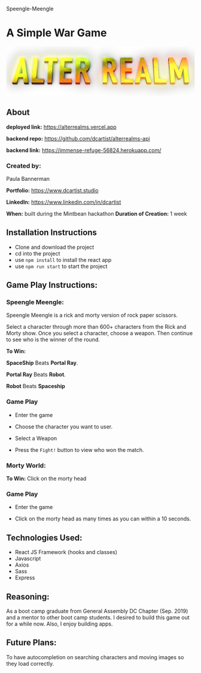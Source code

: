 

Speengle-Meengle



# A Simple War Game

![alter realm](src/Images/alterRealm.png)

## About

**deployed link:** https://alterrealms.vercel.app

**backend repo:** https://github.com/dcartist/alterrealms-api

**backend link:** https://immense-refuge-56824.herokuapp.com/

### **Created by:** 

Paula Bannerman

**Portfolio:** https://www.dcartist.studio

**LinkedIn:** https://www.linkedin.com/in/dcartist

**When:** built during the Mintbean hackathon
**Duration of Creation:** 1 week

## Installation Instructions

- Clone and download the project
- cd into the project 
- use `npm install` to install the react app
- use `npm run start` to start the project

## Game Play Instructions:

### Speengle Meengle:

Speengle Meengle is a rick and morty version of rock paper scissors.

Select a character through more than 600+ characters from the Rick and Morty show. Once you select a character, choose a weapon. Then continue to see who is the winner of the round.

**To Win:** 

**SpaceShip** Beats **Portal Ray**. 

**Portal Ray** Beats **Robot**. 

**Robot** Beats **Spaceship**

### Game Play

- Enter the game

- Choose the character you want to user.

- Select a Weapon

- Press the `Fight!` button to view who won the match.

  

### Morty World:

**To Win:**  Click on the morty head

### Game Play

- Enter the game

- Click on the morty head as many times as you can within a 10 seconds.

  

## **Technologies Used:**

- React JS Framework (hooks and classes)
- Javascript
- Axios
- Sass
- Express

## Reasoning:

As a boot camp graduate from General Assembly DC Chapter (Sep. 2019) and a mentor to other boot camp students. I desired to build this game out for a while now. Also, I enjoy building apps. 

## Future Plans:

To have autocompletion on searching characters and moving images so they load correctly.